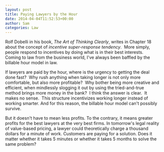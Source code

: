 ```yaml
---
layout: post
title: Paying Lawyers by the Hour
date: 2014-04-04T11:52:53+00:00
author: Sam
categories: Law
---
```

Rolf Dobelli in his book, _The Art of Thinking Clearly_, writes in Chapter 18 about the concept of _incentive super-response tendency_.  More simply, people respond to incentives by doing what is in their best interests. Coming to law from the business world, I've always been baffled by the billable hour model in law.

If lawyers are paid by the hour, where is the urgency to getting the deal done fast?  Why rush anything when taking longer is not only more comfortable, but also more profitable?  Why bother being more creative and efficient, when mindlessly slogging it out by using the tried-and-true method brings more money in the bank?  I think the answer is clear.  It makes no sense.  This structure incentivizes working longer instead of working smarter. And for this reason, the billable hour model can't possibly survive.

But it doesn't have to mean less profits. To the contrary, it means greater profits for the best lawyers at the very best firms. In tomorrow's legal reality of value-based pricing, a lawyer could theoretically charge a thousand dollars for a minute of work. Customers are paying for a solution. Does it matter whether it takes 5 minutes or whether it takes 5 months to solve the same problem?